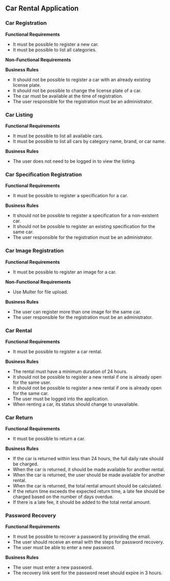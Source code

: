 ## Car Rental Application

### Car Registration
**Functional Requirements**
- It must be possible to register a new car.
- It must be possible to list all categories.

**Non-Functional Requirements**

**Business Rules**
- It should not be possible to register a car with an already existing license plate.
- It should not be possible to change the license plate of a car.
- The car must be available at the time of registration.
- The user responsible for the registration must be an administrator.

### Car Listing

**Functional Requirements**
- It must be possible to list all available cars.
- It must be possible to list all cars by category name, brand, or car name.

**Business Rules**
- The user does not need to be logged in to view the listing.

### Car Specification Registration

**Functional Requirements**
- It must be possible to register a specification for a car.

**Business Rules**
- It should not be possible to register a specification for a non-existent car.
- It should not be possible to register an existing specification for the same car.
- The user responsible for the registration must be an administrator.

### Car Image Registration

**Functional Requirements**
- It must be possible to register an image for a car.

**Non-Functional Requirements**
- Use Multer for file upload.

**Business Rules**
- The user can register more than one image for the same car.
- The user responsible for the registration must be an administrator.

### Car Rental

**Functional Requirements**
- It must be possible to register a car rental.

**Business Rules**
- The rental must have a minimum duration of 24 hours.
- It should not be possible to register a new rental if one is already open for the same user.
- It should not be possible to register a new rental if one is already open for the same car.
- The user must be logged into the application.
- When renting a car, its status should change to unavailable.

### Car Return

**Functional Requirements**
- It must be possible to return a car.

**Business Rules**
- If the car is returned within less than 24 hours, the full daily rate should be charged.
- When the car is returned, it should be made available for another rental.
- When the car is returned, the user should be made available for another rental.
- When the car is returned, the total rental amount should be calculated.
- If the return time exceeds the expected return time, a late fee should be charged based on the number of days overdue.
- If there is a late fee, it should be added to the total rental amount.

### Password Recovery

**Functional Requirements**
- It must be possible to recover a password by providing the email.
- The user should receive an email with the steps for password recovery.
- The user must be able to enter a new password.

**Business Rules**
- The user must enter a new password.
- The recovery link sent for the password reset should expire in 3 hours.
